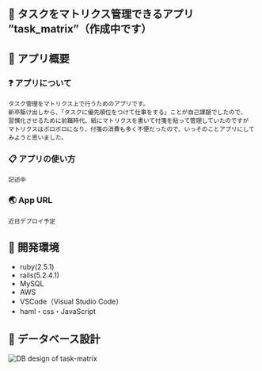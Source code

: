 ## :page_facing_up: タスクをマトリクス管理できるアプリ ”task_matrix”（作成中です）

## :page_facing_up: アプリ概要
  ### :question: アプリについて 
    タスク管理をマトリクス上で行うためのアプリです。
    新卒駆け出しから、「タスクに優先順位をつけて仕事をする」ことが自己課題でしたので、
    習慣化させるために前職時代、紙にマトリクスを書いて付箋を貼って管理していたのですが
    マトリクスはボロボロになり、付箋の消費も多く不便だったので、いっそのことアプリにしてみようと思いました。

  ### :clipboard: アプリの使い方
    記述中

  ### :earth_asia: App URL
    近日デプロイ予定

## :page_facing_up: 開発環境
  - ruby(2.5.1)
  - rails(5.2.4.1)
  - MySQL
  - AWS
  - VSCode（Visual Studio Code）
  - haml・css・JavaScript

## :page_facing_up: データベース設計
![DB design of  _task-matrix_](https://user-images.githubusercontent.com/48851734/75438645-a9b16680-599b-11ea-9b3b-da109ffbe486.jpeg)